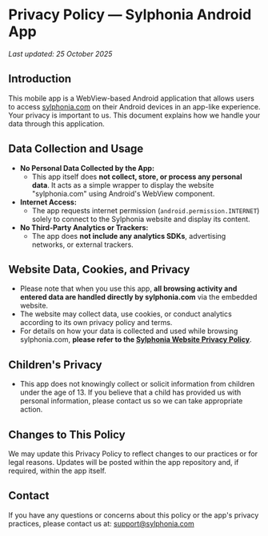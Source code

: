 # Privacy Policy — Sylphonia Android App

_Last updated: 25 October 2025_

## Introduction

This mobile app is a WebView-based Android application that allows users to access [sylphonia.com](https://www.sylphonia.com/) on their Android devices in an app-like experience. Your privacy is important to us. This document explains how we handle your data through this application.

## Data Collection and Usage

- **No Personal Data Collected by the App:**
  - This app itself does **not collect, store, or process any personal data**. It acts as a simple wrapper to display the website "sylphonia.com" using Android's WebView component.
- **Internet Access:**
  - The app requests internet permission (`android.permission.INTERNET`) solely to connect to the Sylphonia website and display its content.
- **No Third-Party Analytics or Trackers:**
  - The app does **not include any analytics SDKs**, advertising networks, or external trackers.

## Website Data, Cookies, and Privacy

- Please note that when you use this app, **all browsing activity and entered data are handled directly by sylphonia.com** via the embedded website.
- The website may collect data, use cookies, or conduct analytics according to its own privacy policy and terms.
- For details on how your data is collected and used while browsing sylphonia.com, **please refer to the [Sylphonia Website Privacy Policy](https://www.sylphonia.com/privacy-policy)**.

## Children's Privacy

- This app does not knowingly collect or solicit information from children under the age of 13. If you believe that a child has provided us with personal information, please contact us so we can take appropriate action.

## Changes to This Policy

We may update this Privacy Policy to reflect changes to our practices or for legal reasons. Updates will be posted within the app repository and, if required, within the app itself.

## Contact

If you have any questions or concerns about this policy or the app's privacy practices, please contact us at: [support@sylphonia.com](mailto:support@sylphonia.com)
